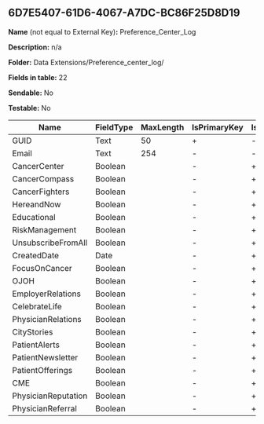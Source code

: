 ## 6D7E5407-61D6-4067-A7DC-BC86F25D8D19

**Name** (not equal to External Key)**:** Preference_Center_Log

**Description:** n/a

**Folder:** Data Extensions/Preference_center_log/

**Fields in table:** 22

**Sendable:** No

**Testable:** No

| Name | FieldType | MaxLength | IsPrimaryKey | IsNullable | DefaultValue |
| --- | --- | --- | --- | --- | --- |
| GUID | Text | 50 | + | - |  |
| Email | Text | 254 | - | - |  |
| CancerCenter | Boolean |  | - | + |  |
| CancerCompass | Boolean |  | - | + |  |
| CancerFighters | Boolean |  | - | + |  |
| HereandNow | Boolean |  | - | + |  |
| Educational | Boolean |  | - | + |  |
| RiskManagement | Boolean |  | - | + |  |
| UnsubscribeFromAll | Boolean |  | - | + |  |
| CreatedDate | Date |  | - | + | GetDate() |
| FocusOnCancer | Boolean |  | - | + |  |
| OJOH | Boolean |  | - | + |  |
| EmployerRelations | Boolean |  | - | + |  |
| CelebrateLife | Boolean |  | - | + |  |
| PhysicianRelations | Boolean |  | - | + |  |
| CityStories | Boolean |  | - | + |  |
| PatientAlerts | Boolean |  | - | + |  |
| PatientNewsletter | Boolean |  | - | + |  |
| PatientOfferings | Boolean |  | - | + |  |
| CME | Boolean |  | - | + |  |
| PhysicianReputation | Boolean |  | - | + |  |
| PhysicianReferral | Boolean |  | - | + |  |
